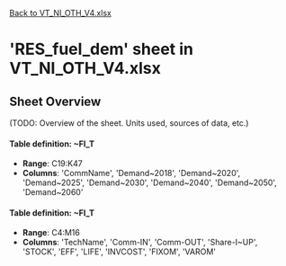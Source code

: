 [Back to VT_NI_OTH_V4.xlsx](README.md)

# 'RES_fuel_dem' sheet in VT_NI_OTH_V4.xlsx

## Sheet Overview

(TODO: Overview of the sheet. Units used, sources of data, etc.)

#### Table definition: ~FI_T
- **Range**: C19:K47
- **Columns**: 'CommName', 'Demand\~2018', 'Demand\~2020', 'Demand\~2025', 'Demand\~2030', 'Demand\~2040', 'Demand\~2050', 'Demand\~2060'

#### Table definition: ~FI_T
- **Range**: C4:M16
- **Columns**: 'TechName', 'Comm-IN', 'Comm-OUT', 'Share-I\~UP', 'STOCK', 'EFF', 'LIFE', 'INVCOST', 'FIXOM', 'VAROM'

